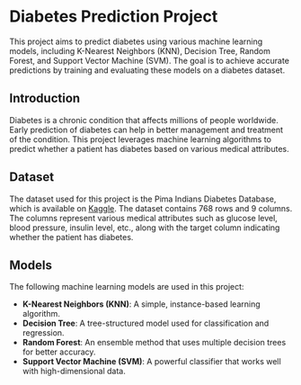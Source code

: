 
# Diabetes Prediction Project

This project aims to predict diabetes using various machine learning models, including K-Nearest Neighbors (KNN), Decision Tree, Random Forest, and Support Vector Machine (SVM). The goal is to achieve accurate predictions by training and evaluating these models on a diabetes dataset.


## Introduction

Diabetes is a chronic condition that affects millions of people worldwide. Early prediction of diabetes can help in better management and treatment of the condition. This project leverages machine learning algorithms to predict whether a patient has diabetes based on various medical attributes.

## Dataset

The dataset used for this project is the Pima Indians Diabetes Database, which is available on [Kaggle](https://www.kaggle.com/uciml/pima-indians-diabetes-database). The dataset contains 768 rows and 9 columns. The columns represent various medical attributes such as glucose level, blood pressure, insulin level, etc., along with the target column indicating whether the patient has diabetes.



## Models

The following machine learning models are used in this project:

- **K-Nearest Neighbors (KNN)**: A simple, instance-based learning algorithm.
- **Decision Tree**: A tree-structured model used for classification and regression.
- **Random Forest**: An ensemble method that uses multiple decision trees for better accuracy.
- **Support Vector Machine (SVM)**: A powerful classifier that works well with high-dimensional data.



